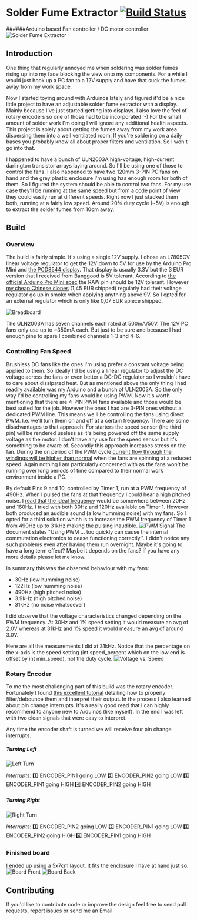 # Solder Fume Extractor [![Build Status](https://travis-ci.org/lloesche/fumesucker.svg?branch=master)](https://travis-ci.org/lloesche/fumesucker)
######Arduino based Fan controller / DC motor controller
![Solder Fume Extractor](https://raw.githubusercontent.com/lloesche/fumesucker/master/misc/IMG_0535.jpg "Solder Fume Extractor")

## Introduction
One thing that regularly annoyed me when soldering was solder fumes rising up into my face blocking the view onto my components. For a while I would just hook up a PC fan to a 12V supply and have that suck the fumes away from my work space.

Now I started toying around with Arduinos lately and figured it'd be a nice little project to have an adjustable solder fume extractor with a display. Mainly because I've just started getting into displays. I also love the feel of rotary encoders so one of those had to be incorporated :-)
For the small amount of solder work I'm doing I will ignore any additional health aspects. This project is solely about getting the fumes away from my work area dispersing them into a well ventilated room. If you're soldering on a daily bases you probably know all about proper filters and ventilation. So I won't go into that.

I happened to have a bunch of ULN2003A high-voltage, high-current darlington transistor arrays laying around. So I'll be using one of those to control the fans. I also happened to have two 120mm 3-PIN PC fans on hand and the grey plastic enclosure I'm using has enough room for both of them. So I figured the system should be able to control two fans. For my use case they'll be running at the same speed but from a code point of view they could easily run at different speeds. Right now I just stacked them both, running at a fairly low speed. Around 20% duty cycle (~5V) is enough to extract the solder fumes from 10cm away.

## Build
### Overview
The build is fairly simple. It's using a single 12V supply. I chose an L7805CV linear voltage regulator to get the 12V down to 5V for use by the Arduino Pro Mini and [the PCD8544 display](http://www.banggood.com/Nokia-5110-LCD-Module-White-Backlight-For-Arduino-UNO-Mega-Prototype-p-86022.html). That display is usually 3.3V but the 3 EUR version that I received from Banggood is 5V tolerant.
According to [the official Arduino Pro Mini spec](https://www.arduino.cc/en/Main/arduinoBoardProMini) the RAW pin should be 12V tolerant. However [my cheap Chinese clones](http://www.aliexpress.com/item/With-the-bootloader-1pcs-ATMEGA328P-Pro-Mini-328-Mini-ATMEGA328-5V-16MHz-for-Arduino/32340811597.html) (1,45 EUR shipped) regularly had their voltage regulator go up in smoke when applying anything above 9V. So I opted for an external regulator which is only like 0,07 EUR apiece shipped.

![Breadboard](https://raw.githubusercontent.com/lloesche/fumesucker/master/misc/IMG_0528.jpg "Breadboard")

The ULN2003A has seven channels each rated at 500mA/50V. The 12V PC fans only use up to ~350mA each. But just to be sure and because I had enough pins to spare I combined channels 1-3 and 4-6.

### Controlling Fan Speed
Brushless DC fans like the ones I'm using prefer a constant voltage being applied to them. So ideally I'd be using a linear regulator to adjust the DC voltage across the fans or even better a DC-DC regulator so I wouldn't have to care about dissipated heat.
But as mentioned above the only thing I had readily available was my Arduino and a bunch of ULN2003A. So the only way I'd be controlling my fans would be using PWM. Now it's worth mentioning that there are 4-PIN PWM fans available and those would be best suited for the job. However the ones I had are 3-PIN ones without a dedicated PWM line.
This means we'll be controlling the fans using direct PWM. I.e. we'll turn them on and off at a certain frequency. There are some disadvantages to that approach. For starters the speed sensor (the third pin) will be rendered useless as it's being powered off the same supply voltage as the motor. I don't have any use for the speed sensor but it's something to be aware of. Secondly this approach increases stress on the fan. During the on period of the PWM cycle [current flow through the windings will be higher than normal](http://www.precisionmicrodrives.com/application-notes-technical-guides/application-bulletins/ab-021-measuring-rpm-from-back-emf) when the fans are spinning at a reduced speed. Again nothing I am particularly concerned with as the fans won't be running over long periods of time compared to their normal work environment inside a PC.

By default Pins 9 and 10, controlled by Timer 1, run at a PWM frequency of 490Hz. When I pulsed the fans at that frequency I could hear a high pitched noise. I [read that the ideal frequency](https://www.maximintegrated.com/en/app-notes/index.mvp/id/1784) would be somewhere between 20Hz and 160Hz. I tried with both 30Hz and 120Hz available on Timer 1. However both produced an audible sound (a low humming noise) with my fans. So I opted for a third solution which is to increase the PWM frequency of Timer 1 from 490Hz up to 31kHz making the pulsing inaudible.
![PWM Signal](https://raw.githubusercontent.com/lloesche/fumesucker/master/misc/IMG_0504.jpg "PWM Signal")
The document states "Using PWM ... too quickly can cause the internal commutation electronics to cease functioning correctly.". I didn't notice any such problems even after having them run overnight. Maybe it's going to have a long term effect? Maybe it depends on the fans? If you have any more details please let me know.

In summary this was the observed behaviour with my fans:
* 30Hz (low humming noise)
* 122Hz (low humming noise)
* 490Hz (high pitched noise)
* 3.9kHz (high pitched noise)
* 31kHz (no noise whatsoever)

I did observe that the voltage characteristics changed depending on the PWM frequency. At 30Hz and 1% speed setting it would measure an avg of 2.0V whereas at 31kHz and 1% speed it would measure an avg of around 3.0V.

Here are all the measurements I did at 31kHz. Notice that the percentage on the x-axis is the speed setting (int speed_percent which on the low end is offset by int min_speed), not the duty cycle.
![Voltage vs. Speed](https://raw.githubusercontent.com/lloesche/fumesucker/master/misc/voltage.png "Voltage vs. Speed")

### Rotary Encoder
To me the most challenging part of this build was the rotary encoder. Fortunately I found [this excellent tutorial](http://www.allaboutcircuits.com/projects/how-to-use-a-rotary-encoder-in-a-mcu-based-project/) detailing how to properly filter/debounce them and interpret their output. In the process I also learned about pin change interrupts. It's a really good read that I can highly recommend to anyone new to Arduinos (like myself). In the end I was left with two clean signals that were easy to interpret.

Any time the encoder shaft is turned we will receive four pin change interrupts.

##### Turning Left
![Left Turn](https://raw.githubusercontent.com/lloesche/fumesucker/master/misc/DS1Z_QuickPrint712.png "Left Turn")

*Interrupts:*
:one: ENCODER_PIN1 going LOW
:two: ENCODER_PIN2 going LOW
:three: ENCODER_PIN1 going HIGH
:four: ENCODER_PIN2 going HIGH

##### Turning Right
![Right Turn](https://raw.githubusercontent.com/lloesche/fumesucker/master/misc/DS1Z_QuickPrint713.png "Right Turn")

*Interrupts:*
:one: ENCODER_PIN2 going LOW
:two: ENCODER_PIN1 going LOW
:three: ENCODER_PIN2 going HIGH
:four: ENCODER_PIN1 going HIGH


### Finished board
I ended up using a 5x7cm layout. It fits the enclosure I have at hand just so.
![Board Front](https://raw.githubusercontent.com/lloesche/fumesucker/master/misc/IMG_0532.jpg "Board Front")
![Board Back](https://raw.githubusercontent.com/lloesche/fumesucker/master/misc/IMG_0533.jpg "Board Back")

## Contributing
If you'd like to contribute code or improve the design feel free to send pull requests, report issues or send me an Email.
